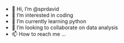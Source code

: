 - 👋 Hi, I’m @sprdavid
- 👀 I’m interested in coding
- 🌱 I’m currently learning python
- 💞️ I’m looking to collaborate on data analysis
- 📫 How to reach me ...

<!---
sprdavid/sprdavid is a ✨ special ✨ repository because its `README.md` (this file) appears on your GitHub profile.
You can click the Preview link to take a look at your changes.
--->

